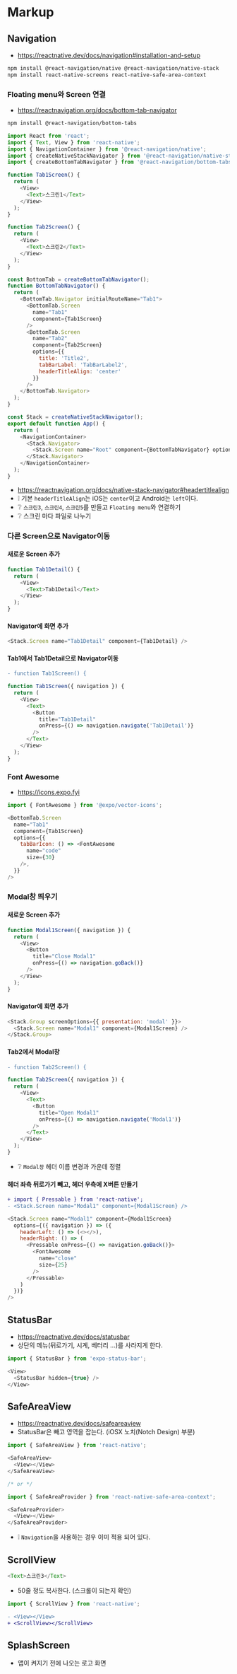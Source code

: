 # Markup

## Navigation
* https://reactnative.dev/docs/navigation#installation-and-setup
```sh
npm install @react-navigation/native @react-navigation/native-stack
npm install react-native-screens react-native-safe-area-context
```

### Floating menu와 Screen 연결
* https://reactnavigation.org/docs/bottom-tab-navigator
```sh
npm install @react-navigation/bottom-tabs
```

```js
import React from 'react';
import { Text, View } from 'react-native';
import { NavigationContainer } from '@react-navigation/native';
import { createNativeStackNavigator } from '@react-navigation/native-stack';
import { createBottomTabNavigator } from '@react-navigation/bottom-tabs';

function Tab1Screen() {
  return (
    <View>
      <Text>스크린1</Text>
    </View>
  );
}

function Tab2Screen() {
  return (
    <View>
      <Text>스크린2</Text>
    </View>
  );
}

const BottomTab = createBottomTabNavigator();
function BottomTabNavigator() {
  return (
    <BottomTab.Navigator initialRouteName="Tab1">
      <BottomTab.Screen
        name="Tab1"
        component={Tab1Screen}
      />
      <BottomTab.Screen
        name="Tab2"
        component={Tab2Screen}
        options={{
          title: 'Title2',
          tabBarLabel: 'TabBarLabel2',
          headerTitleAlign: 'center'
        }}
      />
    </BottomTab.Navigator>
  );
}

const Stack = createNativeStackNavigator();
export default function App() {
  return (
    <NavigationContainer>
      <Stack.Navigator>
        <Stack.Screen name="Root" component={BottomTabNavigator} options={{ headerShown: false }} />
      </Stack.Navigator>
    </NavigationContainer>
  );
}
```
* https://reactnavigation.org/docs/native-stack-navigator#headertitlealign
* ❕ 기본 `headerTitleAlign`는 iOS는 `center`이고 Android는 `left`이다.
* ❔ `스크린3`, `스크린4`, `스크린5`를 만들고 `Floating menu`와 연결하기
* ❔ 스크린 마다 파일로 나누기

### 다른 Screen으로 Navigator이동
#### 새로운 Screen 추가
```js
function Tab1Detail() {
  return (
    <View>
      <Text>Tab1Detail</Text>
    </View>
  );
}
```

#### Navigator에 화면 추가
```js
<Stack.Screen name="Tab1Detail" component={Tab1Detail} />
```

#### Tab1에서 Tab1Detail으로 Navigator이동
```diff
- function Tab1Screen() {
```
```js
function Tab1Screen({ navigation }) {
  return (
    <View>
      <Text>
        <Button
          title="Tab1Detail"
          onPress={() => navigation.navigate('Tab1Detail')}
        />
      </Text>
    </View>
  );
}
```

### Font Awesome
* https://icons.expo.fyi
```js
import { FontAwesome } from '@expo/vector-icons';
```
```js
<BottomTab.Screen
  name="Tab1"
  component={Tab1Screen}
  options={{
    tabBarIcon: () => <FontAwesome
      name="code"
      size={30}
    />,
  }}
/>
```

### Modal창 띄우기
#### 새로운 Screen 추가
```js
function Modal1Screen({ navigation }) {
  return (
    <View>
      <Button
        title="Close Modal1"
        onPress={() => navigation.goBack()}
      />
    </View>
  );
}
```

#### Navigator에 화면 추가
```js
<Stack.Group screenOptions={{ presentation: 'modal' }}>
  <Stack.Screen name="Modal1" component={Modal1Screen} />
</Stack.Group>
```

#### Tab2에서 Modal창
```diff
- function Tab2Screen() {
```
```js
function Tab2Screen({ navigation }) {
  return (
    <View>
      <Text>
        <Button
          title="Open Modal1"
          onPress={() => navigation.navigate('Modal1')}
        />
      </Text>
    </View>
  );
}
```
* ❔ `Modal창` 헤더 이름 변경과 가운데 정렬

#### 헤더 좌측 뒤로가기 빼고, 헤더 우측에 X버튼 만들기
```diff
+ import { Pressable } from 'react-native';
- <Stack.Screen name="Modal1" component={Modal1Screen} />
```
```js
<Stack.Screen name="Modal1" component={Modal1Screen}
  options={({ navigation }) => ({
    headerLeft: () => (<></>),
    headerRight: () => (
      <Pressable onPress={() => navigation.goBack()}>
        <FontAwesome
          name="close"
          size={25}
        />
      </Pressable>
    )
  })}
/>
```

## StatusBar
* https://reactnative.dev/docs/statusbar
* 상단의 메뉴(뒤로가기, 시계, 베터리 ...)를 사라지게 한다.
```js
import { StatusBar } from 'expo-status-bar';

<View>
  <StatusBar hidden={true} />
</View>
```

## SafeAreaView
* https://reactnative.dev/docs/safeareaview
* StatusBar은 빼고 영역을 잡는다. (iOSX 노치(Notch Design) 부분)
```js
import { SafeAreaView } from 'react-native';

<SafeAreaView>
  <View></View>
</SafeAreaView>

/* or */

import { SafeAreaProvider } from 'react-native-safe-area-context';

<SafeAreaProvider>
  <View></View>
</SafeAreaProvider>
```
* ❕ `Navigation`을 사용하는 경우 이미 적용 되어 있다.

## ScrollView
```js
<Text>스크린3</Text>
```
* 50줄 정도 복사한다. (스크롤이 되는지 확인)
```js
import { ScrollView } from 'react-native';
```
```diff
- <View></View>
+ <ScrollView></ScrollView>
```

## SplashScreen
* 앱이 켜지기 전에 나오는 로고 화면
